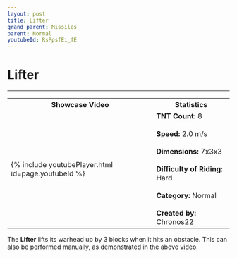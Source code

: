 ```yaml
---
layout: post
title: Lifter
grand_parent: Missiles
parent: Normal
youtubeId: RsPpsfEi_fE
---
```

# Lifter
---

<table>
    <tr>
        <th>Showcase Video</th>
        <th>Statistics</th>
    </tr>
    <tr>
        <td>{% include youtubePlayer.html id=page.youtubeId %}</td>
        <td>
            <b>TNT Count:</b> 8<br><br>
            <b>Speed:</b> 2.0 m/s<br><br>
            <b>Dimensions:</b> 7x3x3<br><br>
            <b>Difficulty of Riding:</b> Hard<br><br>
            <b>Category:</b> Normal<br><br>
            <b>Created by:</b> Chronos22
        </td>
    </tr>
</table>

The **Lifter** lifts its warhead up by 3 blocks when it hits an obstacle. This can also be performed manually, as demonstrated in the above video.